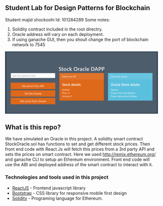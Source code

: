 ## Student Lab for Design Patterns for Blockchain

Student majid shockoohi Id: 101284289
Some notes:

1. Solidity contract included in the root directry.
1. Oracle address will vary on each deployment.
1. If using ganache GUI, then you shoull change the port of blockchain network to 7545

![Lab screenshot](/screenShot.png)

## What is this repo?

We have simulated an Oracle in this project. A solidity smart contract StockOracle.sol has functions to set and get different stock prices. Then front end code with React.Js will fetch this prices from a 3rd party API and sets the prices on smart contract. Here we used http://remix.ethereum.org/ and ganache CLI to setup an Ethereum environment. Front end code will use the ABI and deployed address of the smart contract to interact with it.

### Technologies and tools used in this project

- [ReactJS](https://reactjs.org/) - Frontend javascript library
- [Bootstrap](https://getbootstrap.com/) - CSS library for responsive mobile first design
- [Solidity](https://solidity.readthedocs.io/en/v0.7.0/) - Programing language for Ethereum.
